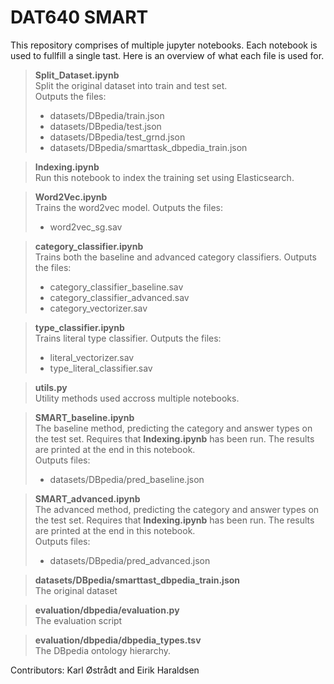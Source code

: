 # DAT640 SMART

This repository comprises of multiple jupyter notebooks. Each notebook is used to fullfill a single tast. Here is an overview of what each file is used for.

> **Split_Dataset.ipynb**  
> Split the original dataset into train and test set.  
> Outputs the files: 
> - datasets/DBpedia/train.json
> - datasets/DBpedia/test.json
> - datasets/DBpedia/test_grnd.json
> - datasets/DBpedia/smarttask_dbpedia_train.json

> **Indexing.ipynb**  
> Run this notebook to index the training set using Elasticsearch.

> **Word2Vec.ipynb**  
> Trains the word2vec model.
> Outputs the files: 
> - word2vec_sg.sav

> **category_classifier.ipynb**  
> Trains both the baseline and advanced category classifiers. 
> Outputs the files:  
> - category_classifier_baseline.sav
> - category_classifier_advanced.sav
> - category_vectorizer.sav

> **type_classifier.ipynb**  
> Trains literal type classifier. 
> Outputs the files:  
> - literal_vectorizer.sav
> - type_literal_classifier.sav

> **utils.py**  
> Utility methods used accross multiple notebooks.

> **SMART_baseline.ipynb**  
> The baseline method, predicting the category and answer types on the test set. Requires that **Indexing.ipynb** has been run. The results are printed at the end in this notebook.  
> Outputs files:  
> - datasets/DBpedia/pred_baseline.json

> **SMART_advanced.ipynb**  
> The advanced method, predicting the category and answer types on the test set. Requires that **Indexing.ipynb** has been run. The results are printed at the end in this notebook.  
> Outputs files:  
> - datasets/DBpedia/pred_advanced.json

> **datasets/DBpedia/smarttast_dbpedia_train.json**  
> The original dataset

> **evaluation/dbpedia/evaluation.py**  
> The evaluation script

> **evaluation/dbpedia/dbpedia_types.tsv**  
> The DBpedia ontology hierarchy.


Contributors: Karl Østrådt and Eirik Haraldsen